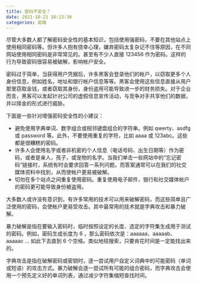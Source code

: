 ```yaml
---
title: 密码不安全？
date: 2021-10-21 16:13:30
categories: 前端
---
```


尽管大多数人都了解密码安全性的基本知识，包括使用强密码，不要在其他站点上使用相同密码等。但许多人抱有侥幸心理，嫌弃密码太复杂记不住等原因，在不同网站使用相同密码是非常常见的。甚至有不少人直接 123456 作为密码。这样的行为导致密码很容易被破解，影响帐户安全。

密码过于简单，当获得用户凭据后，许多黑客会登录他们的帐户，以窃取更多个人身份信息，例如姓名，地址和银行帐户信息等等。黑客会使用这些信息直接从用户那里窃取金钱，或者窃取其身份，身份盗用可能导致进一步的财务损失。对于企业而言，黑客可以发起针对公司的虚假信息宣传活动，与竞争对手共享他们的数据，并以赎金的形式进行威胁。

下面是一些针对增强密码安全性的小建议：

*   避免使用字典单词、数字组合或相邻键盘组合的字符串。例如 qwerty、asdfg 或 password 等。此外，不要使用重复的字符，比如 aaaa 或 123abc。这些都是很糟糕的密码。
*   许多人会使用名字或者非机密的个人信息（电话号码、出生日期等）作为密码，或者是亲人，孩子，或宠物的名字。当我们单击一些网站中的“忘记密码”链接时，系统有时会要求回答一系列问题。而答案通常可以在我们的社交媒体资料中找到，从而使帐户更易被破解。
*   切勿在多个站点之间重复使用密码。重复使用电子邮件，银行和社交媒体帐户的密码更可能导致身份被盗用。

大多数人或许没有意识到，有许多常用的技术可以用来破解密码，而这些简单且广泛使用的密码，会使帐户更易受攻击。其中最常用的技术就是字典攻击和暴力破解。

暴力破解是指在要输入密码时，临时按照设定的长度、选定的字符集生成用于测试的密码。例如，密码生成长度为 6 ，那么密码依次是：aaaaaa、aaaaab、aaaaac … 如此下去直到 6 个空格。类似地毯搜索，只要肯花时间是一定能找出来的。

字典攻击是指在破解密码或密钥时，逐一尝试用户自定义词典中的可能密码（单词或短语）的攻击方式。暴力破解会逐一尝试所有可能的组合密码，而字典攻击会使用一个预先定义好的单词列表，通过减少字符集缩短查找时间。
